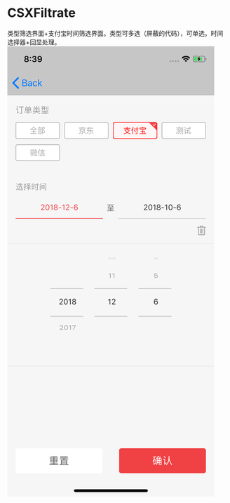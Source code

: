 # CSXFiltrate
类型筛选界面+支付宝时间筛选界面。类型可多选（屏蔽的代码），可单选。时间选择器+回显处理。
![](https://github.com/KirstenDunst/CSXFiltrate/blob/master/filtrate.png)
